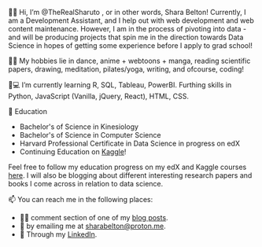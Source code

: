 👋🏾 Hi, I’m @TheRealSharuto , or in other words, Shara Belton! 
Currently, I am a Development Assistant, and I help out with web development and web content maintenance. However, I am in the process of pivoting into data - and will be producing projects that spin me in the direction towards Data Science in hopes of getting some experience before I apply to grad school!

💃🏽 My hobbies lie in dance, anime + webtoons + manga, reading scientific papers, drawing, meditation, pilates/yoga, writing, and ofcourse, coding!

🌱💻 I’m currently learning R, SQL, Tableau, PowerBI. Furthing skills in Python, JavaScript (Vanilla, jQuery, React), HTML, CSS.

🏫 Education
+ Bachelor's of Science in Kinesiology
+ Bachelor's of Science in Computer Science
+ Harvard Professional Certificate in Data Science in progress on edX
+ Continuing Education on [Kaggle](https://www.kaggle.com/)!

Feel free to follow my education progress on my edX and Kaggle courses [here](https://www.presentingshara.com). I will also be blogging about different interesting research papers and books I come across in relation to data science.


📫 You can reach me in the following places:
+ ✍🏾 comment section of one of my [blog posts](https://www.presentingshara.com).
+ 📧 by emailing me at sharabelton@proton.me.
+ 💼 Through my [LinkedIn](https://www.linkedin.com/in/shara-belton/).

<!---
TheRealSharuto/TheRealSharuto is a ✨ special ✨ repository because its `README.md` (this file) appears on your GitHub profile.
You can click the Preview link to take a look at your changes.
--->
